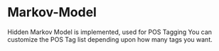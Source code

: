 # Markov-Model
Hidden Markov Model is implemented, used for POS Tagging
You can customize the POS Tag list depending upon how many tags you want.
